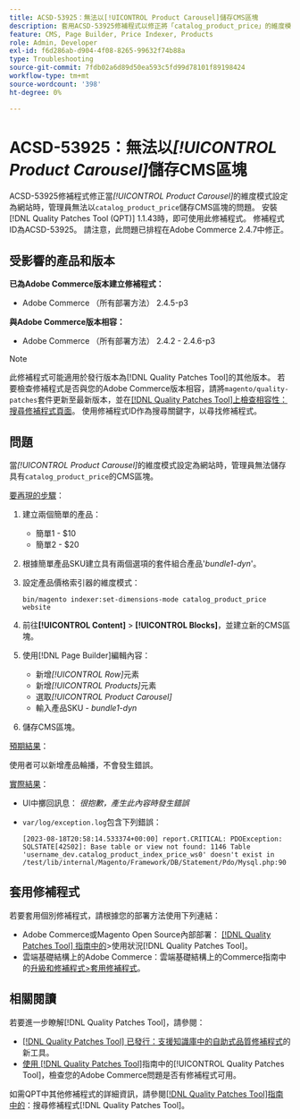 ```yaml
---
title: ACSD-53925：無法以[!UICONTROL Product Carousel]儲存CMS區塊
description: 套用ACSD-53925修補程式以修正將「catalog_product_price」的維度模式設為網站時，管理員無法透過產品輪播儲存CMS區塊的Adobe Commerce問題。
feature: CMS, Page Builder, Price Indexer, Products
role: Admin, Developer
exl-id: f6d286ab-d904-4f08-8265-99632f74b88a
type: Troubleshooting
source-git-commit: 7fdb02a6d89d50ea593c5fd99d78101f89198424
workflow-type: tm+mt
source-wordcount: '398'
ht-degree: 0%

---
```


# ACSD-53925：無法以&#x200B;*[!UICONTROL Product Carousel]*&#x200B;儲存CMS區塊

ACSD-53925修補程式修正當&#x200B;*[!UICONTROL Product Carousel]*&#x200B;的維度模式設定為網站時，管理員無法以`catalog_product_price`儲存CMS區塊的問題。 安裝[!DNL Quality Patches Tool (QPT)] 1.1.43時，即可使用此修補程式。 修補程式ID為ACSD-53925。 請注意，此問題已排程在Adobe Commerce 2.4.7中修正。

## 受影響的產品和版本

**已為Adobe Commerce版本建立修補程式：**

* Adobe Commerce （所有部署方法） 2.4.5-p3

**與Adobe Commerce版本相容：**

* Adobe Commerce （所有部署方法） 2.4.2 - 2.4.6-p3

>[!NOTE]
>
>此修補程式可能適用於發行版本為[!DNL Quality Patches Tool]的其他版本。 若要檢查修補程式是否與您的Adobe Commerce版本相容，請將`magento/quality-patches`套件更新至最新版本，並在[[!DNL Quality Patches Tool]上檢查相容性：搜尋修補程式頁面](https://experienceleague.adobe.com/tools/commerce-quality-patches/index.html)。 使用修補程式ID作為搜尋關鍵字，以尋找修補程式。

## 問題

當&#x200B;*[!UICONTROL Product Carousel]*&#x200B;的維度模式設定為網站時，管理員無法儲存具有`catalog_product_price`的CMS區塊。

<u>要再現的步驟</u>：

1. 建立兩個簡單的產品：
   * 簡單1 - $10
   * 簡單2 - $20
1. 根據簡單產品SKU建立具有兩個選項的套件組合產品&#39;*bundle1-dyn*&#39;。
1. 設定產品價格索引器的維度模式：

   `bin/magento indexer:set-dimensions-mode catalog_product_price website`

1. 前往&#x200B;**[!UICONTROL Content]** > **[!UICONTROL Blocks]**，並建立新的CMS區塊。
1. 使用[!DNL Page Builder]編輯內容：
   * 新增&#x200B;*[!UICONTROL Row]*&#x200B;元素
   * 新增&#x200B;*[!UICONTROL Products]*&#x200B;元素
   * 選取&#x200B;*[!UICONTROL Product Carousel]*
   * 輸入產品SKU - *bundle1-dyn*
1. 儲存CMS區塊。

<u>預期結果</u>：

使用者可以新增產品輪播，不會發生錯誤。

<u>實際結果</u>：

* UI中擲回訊息： *很抱歉，產生此內容時發生錯誤*
* `var/log/exception.log`包含下列錯誤：

  ```
  [2023-08-18T20:58:14.533374+00:00] report.CRITICAL: PDOException: SQLSTATE[42S02]: Base table or view not found: 1146 Table 'username_dev.catalog_product_index_price_ws0' doesn't exist in /test/lib/internal/Magento/Framework/DB/Statement/Pdo/Mysql.php:90
  ```

## 套用修補程式

若要套用個別修補程式，請根據您的部署方法使用下列連結：

* Adobe Commerce或Magento Open Source內部部署： [[!DNL Quality Patches Tool] 指南中的](/help/tools/quality-patches-tool/usage.md)>使用狀況[!DNL Quality Patches Tool]。
* 雲端基礎結構上的Adobe Commerce：雲端基礎結構上的Commerce指南中的[升級和修補程式>套用修補程式](https://experienceleague.adobe.com/docs/commerce-cloud-service/user-guide/develop/upgrade/apply-patches.html)。

## 相關閱讀

若要進一步瞭解[!DNL Quality Patches Tool]，請參閱：

* [[!DNL Quality Patches Tool] 已發行：支援知識庫中的自助式品質修補程式](https://experienceleague.adobe.com/en/docs/commerce-operations/tools/quality-patches-tool/quality-patches-tool-to-self-serve-quality-patches)的新工具。
* [使用 [!DNL Quality Patches Tool]](/help/tools/quality-patches-tool/patches-available-in-qpt/check-patch-for-magento-issue-with-magento-quality-patches.md)指南中的[!UICONTROL Quality Patches Tool]，檢查您的Adobe Commerce問題是否有修補程式可用。


如需QPT中其他修補程式的詳細資訊，請參閱[[!DNL Quality Patches Tool]指南中的](https://experienceleague.adobe.com/tools/commerce-quality-patches/index.html)：搜尋修補程式[!DNL Quality Patches Tool]。
